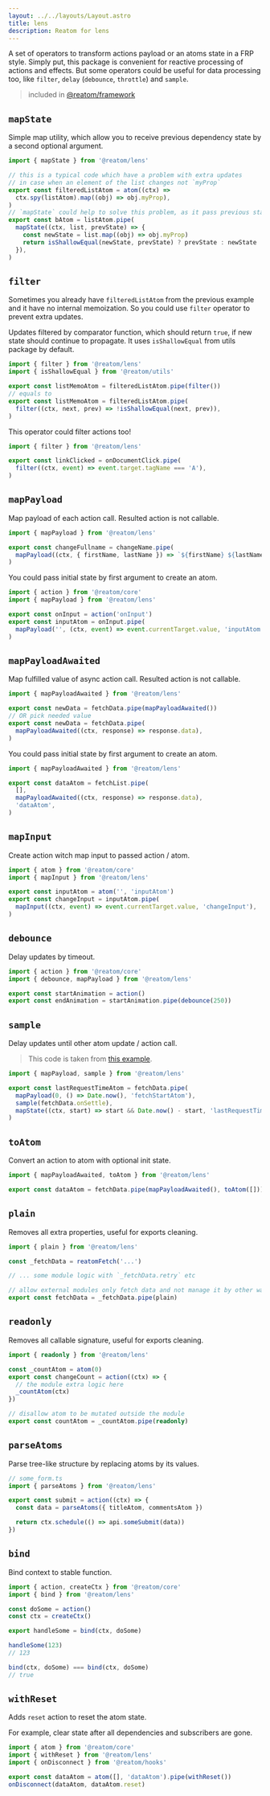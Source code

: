 ```yaml
---
layout: ../../layouts/Layout.astro
title: lens
description: Reatom for lens
---
```


A set of operators to transform actions payload or an atoms state in a FRP style. Simply put, this package is convenient for reactive processing of actions and effects. But some operators could be useful for data processing too, like `filter`, `delay` (`debounce`, `throttle`) and `sample`.

> included in [@reatom/framework](/packages/framework)

## `mapState`

Simple map utility, which allow you to receive previous dependency state by a second optional argument.

```ts
import { mapState } from '@reatom/lens'

// this is a typical code which have a problem with extra updates
// in case when an element of the list changes not `myProp`
export const filteredListAtom = atom((ctx) =>
  ctx.spy(listAtom).map((obj) => obj.myProp),
)
// `mapState` could help to solve this problem, as it pass previous state as a second argument
export const bAtom = listAtom.pipe(
  mapState((ctx, list, prevState) => {
    const newState = list.map((obj) => obj.myProp)
    return isShallowEqual(newState, prevState) ? prevState : newState
  }),
)
```

## `filter`

Sometimes you already have `filteredListAtom` from the previous example and it have no internal memoization. So you could use `filter` operator to prevent extra updates.

Updates filtered by comparator function, which should return `true`, if new state should continue to propagate. It uses `isShallowEqual` from utils package by default.

```ts
import { filter } from '@reatom/lens'
import { isShallowEqual } from '@reatom/utils'

export const listMemoAtom = filteredListAtom.pipe(filter())
// equals to
export const listMemoAtom = filteredListAtom.pipe(
  filter((ctx, next, prev) => !isShallowEqual(next, prev)),
)
```

This operator could filter actions too!

```ts
import { filter } from '@reatom/lens'

export const linkClicked = onDocumentClick.pipe(
  filter((ctx, event) => event.target.tagName === 'A'),
)
```

## `mapPayload`

Map payload of each action call. Resulted action is not callable.

```ts
import { mapPayload } from '@reatom/lens'

export const changeFullname = changeName.pipe(
  mapPayload((ctx, { firstName, lastName }) => `${firstName} ${lastName}`),
)
```

You could pass initial state by first argument to create an atom.

```ts
import { action } from '@reatom/core'
import { mapPayload } from '@reatom/lens'

export const onInput = action('onInput')
export const inputAtom = onInput.pipe(
  mapPayload('', (ctx, event) => event.currentTarget.value, 'inputAtom'),
)
```

## `mapPayloadAwaited`

Map fulfilled value of async action call. Resulted action is not callable.

```ts
import { mapPayloadAwaited } from '@reatom/lens'

export const newData = fetchData.pipe(mapPayloadAwaited())
// OR pick needed value
export const newData = fetchData.pipe(
  mapPayloadAwaited((ctx, response) => response.data),
)
```

You could pass initial state by first argument to create an atom.

```ts
import { mapPayloadAwaited } from '@reatom/lens'

export const dataAtom = fetchList.pipe(
  [],
  mapPayloadAwaited((ctx, response) => response.data),
  'dataAtom',
)
```

## `mapInput`

Create action witch map input to passed action / atom.

```ts
import { atom } from '@reatom/core'
import { mapInput } from '@reatom/lens'

export const inputAtom = atom('', 'inputAtom')
export const changeInput = inputAtom.pipe(
  mapInput((ctx, event) => event.currentTarget.value, 'changeInput'),
)
```

## `debounce`

Delay updates by timeout.

```ts
import { action } from '@reatom/core'
import { debounce, mapPayload } from '@reatom/lens'

export const startAnimation = action()
export const endAnimation = startAnimation.pipe(debounce(250))
```

## `sample`

Delay updates until other atom update / action call.

> This code is taken from [this example](https://codesandbox.io/s/reatomasync-9t0x42?file=/src/model.ts).

```ts
import { mapPayload, sample } from '@reatom/lens'

export const lastRequestTimeAtom = fetchData.pipe(
  mapPayload(0, () => Date.now(), 'fetchStartAtom'),
  sample(fetchData.onSettle),
  mapState((ctx, start) => start && Date.now() - start, 'lastRequestTimeAtom'),
)
```

## `toAtom`

Convert an action to atom with optional init state.

```ts
import { mapPayloadAwaited, toAtom } from '@reatom/lens'

export const dataAtom = fetchData.pipe(mapPayloadAwaited(), toAtom([]))
```

## `plain`

Removes all extra properties, useful for exports cleaning.

```ts
import { plain } from '@reatom/lens'

const _fetchData = reatomFetch('...')

// ... some module logic with `_fetchData.retry` etc

// allow external modules only fetch data and not manage it by other ways
export const fetchData = _fetchData.pipe(plain)
```

## `readonly`

Removes all callable signature, useful for exports cleaning.

```ts
import { readonly } from '@reatom/lens'

const _countAtom = atom(0)
export const changeCount = action((ctx) => {
  // the module extra logic here
  _countAtom(ctx)
})

// disallow atom to be mutated outside the module
export const countAtom = _countAtom.pipe(readonly)
```

## `parseAtoms`

Parse tree-like structure by replacing atoms by its values.

```ts
// some_form.ts
import { parseAtoms } from '@reatom/lens'

export const submit = action((ctx) => {
  const data = parseAtoms({ titleAtom, commentsAtom })

  return ctx.schedule(() => api.someSubmit(data))
})
```

## `bind`

Bind context to stable function.

```ts
import { action, createCtx } from '@reatom/core'
import { bind } from '@reatom/lens'

const doSome = action()
const ctx = createCtx()

export handleSome = bind(ctx, doSome)

handleSome(123)
// 123

bind(ctx, doSome) === bind(ctx, doSome)
// true
```

## `withReset`

Adds `reset` action to reset the atom state.

For example, clear state after all dependencies and subscribers are gone.

```ts
import { atom } from '@reatom/core'
import { withReset } from '@reatom/lens'
import { onDisconnect } from '@reatom/hooks'

export const dataAtom = atom([], 'dataAtom').pipe(withReset())
onDisconnect(dataAtom, dataAtom.reset)
```
